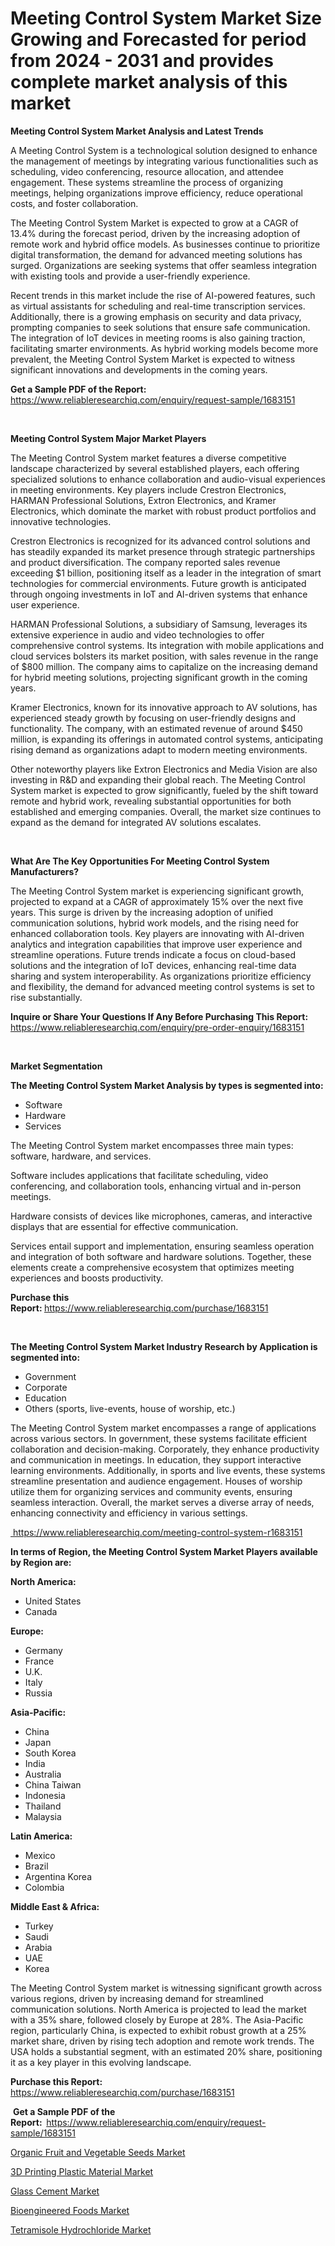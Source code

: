 <p><h1>Meeting Control System Market Size Growing and Forecasted for period from 2024 - 2031 and provides complete market analysis of this market</h1></p><p><strong>Meeting Control System Market Analysis and Latest Trends</strong></p>
<p><p>A Meeting Control System is a technological solution designed to enhance the management of meetings by integrating various functionalities such as scheduling, video conferencing, resource allocation, and attendee engagement. These systems streamline the process of organizing meetings, helping organizations improve efficiency, reduce operational costs, and foster collaboration.</p><p>The Meeting Control System Market is expected to grow at a CAGR of 13.4% during the forecast period, driven by the increasing adoption of remote work and hybrid office models. As businesses continue to prioritize digital transformation, the demand for advanced meeting solutions has surged. Organizations are seeking systems that offer seamless integration with existing tools and provide a user-friendly experience.</p><p>Recent trends in this market include the rise of AI-powered features, such as virtual assistants for scheduling and real-time transcription services. Additionally, there is a growing emphasis on security and data privacy, prompting companies to seek solutions that ensure safe communication. The integration of IoT devices in meeting rooms is also gaining traction, facilitating smarter environments. As hybrid working models become more prevalent, the Meeting Control System Market is expected to witness significant innovations and developments in the coming years.</p></p>
<p><strong>Get a Sample PDF of the Report:&nbsp;</strong> <a href="https://www.reliableresearchiq.com/enquiry/request-sample/1683151?utm_campaign=1738&utm_medium=2&utm_source=Github&utm_content=ia&utm_term=15102024&utm_id=meeting-control-system">https://www.reliableresearchiq.com/enquiry/request-sample/1683151</a></p>
<p>&nbsp;</p>
<p><strong>Meeting Control System Major Market Players</strong></p>
<p><p>The Meeting Control System market features a diverse competitive landscape characterized by several established players, each offering specialized solutions to enhance collaboration and audio-visual experiences in meeting environments. Key players include Crestron Electronics, HARMAN Professional Solutions, Extron Electronics, and Kramer Electronics, which dominate the market with robust product portfolios and innovative technologies.</p><p>Crestron Electronics is recognized for its advanced control solutions and has steadily expanded its market presence through strategic partnerships and product diversification. The company reported sales revenue exceeding $1 billion, positioning itself as a leader in the integration of smart technologies for commercial environments. Future growth is anticipated through ongoing investments in IoT and AI-driven systems that enhance user experience.</p><p>HARMAN Professional Solutions, a subsidiary of Samsung, leverages its extensive experience in audio and video technologies to offer comprehensive control systems. Its integration with mobile applications and cloud services bolsters its market position, with sales revenue in the range of $800 million. The company aims to capitalize on the increasing demand for hybrid meeting solutions, projecting significant growth in the coming years.</p><p>Kramer Electronics, known for its innovative approach to AV solutions, has experienced steady growth by focusing on user-friendly designs and functionality. The company, with an estimated revenue of around $450 million, is expanding its offerings in automated control systems, anticipating rising demand as organizations adapt to modern meeting environments.</p><p>Other noteworthy players like Extron Electronics and Media Vision are also investing in R&D and expanding their global reach. The Meeting Control System market is expected to grow significantly, fueled by the shift toward remote and hybrid work, revealing substantial opportunities for both established and emerging companies. Overall, the market size continues to expand as the demand for integrated AV solutions escalates.</p></p>
<p>&nbsp;</p>
<p><strong>What Are The Key Opportunities For Meeting Control System Manufacturers?</strong></p>
<p><p>The Meeting Control System market is experiencing significant growth, projected to expand at a CAGR of approximately 15% over the next five years. This surge is driven by the increasing adoption of unified communication solutions, hybrid work models, and the rising need for enhanced collaboration tools. Key players are innovating with AI-driven analytics and integration capabilities that improve user experience and streamline operations. Future trends indicate a focus on cloud-based solutions and the integration of IoT devices, enhancing real-time data sharing and system interoperability. As organizations prioritize efficiency and flexibility, the demand for advanced meeting control systems is set to rise substantially.</p></p>
<p><strong>Inquire or Share Your Questions If Any Before Purchasing This Report:</strong> <a href="https://www.reliableresearchiq.com/enquiry/pre-order-enquiry/1683151?utm_campaign=1738&utm_medium=2&utm_source=Github&utm_content=ia&utm_term=15102024&utm_id=meeting-control-system">https://www.reliableresearchiq.com/enquiry/pre-order-enquiry/1683151</a></p>
<p>&nbsp;</p>
<p><strong>Market Segmentation</strong></p>
<p><strong>The Meeting Control System Market Analysis by types is segmented into:</strong></p>
<p><ul><li>Software</li><li>Hardware</li><li>Services</li></ul></p>
<p><p>The Meeting Control System market encompasses three main types: software, hardware, and services. </p><p>Software includes applications that facilitate scheduling, video conferencing, and collaboration tools, enhancing virtual and in-person meetings. </p><p>Hardware consists of devices like microphones, cameras, and interactive displays that are essential for effective communication. </p><p>Services entail support and implementation, ensuring seamless operation and integration of both software and hardware solutions. Together, these elements create a comprehensive ecosystem that optimizes meeting experiences and boosts productivity.</p></p>
<p><strong>Purchase this Report:&nbsp;</strong><a href="https://www.reliableresearchiq.com/purchase/1683151?utm_campaign=1738&utm_medium=2&utm_source=Github&utm_content=ia&utm_term=15102024&utm_id=meeting-control-system">https://www.reliableresearchiq.com/purchase/1683151</a></p>
<p>&nbsp;</p>
<p><strong>The Meeting Control System Market Industry Research by Application is segmented into:</strong></p>
<p><ul><li>Government</li><li>Corporate</li><li>Education</li><li>Others (sports, live-events, house of worship, etc.)</li></ul></p>
<p><p>The Meeting Control System market encompasses a range of applications across various sectors. In government, these systems facilitate efficient collaboration and decision-making. Corporately, they enhance productivity and communication in meetings. In education, they support interactive learning environments. Additionally, in sports and live events, these systems streamline presentation and audience engagement. Houses of worship utilize them for organizing services and community events, ensuring seamless interaction. Overall, the market serves a diverse array of needs, enhancing connectivity and efficiency in various settings.</p></p>
<p><a href="https://www.reliableresearchiq.com/meeting-control-system-r1683151?utm_campaign=1738&utm_medium=2&utm_source=Github&utm_content=ia&utm_term=15102024&utm_id=meeting-control-system">&nbsp;https://www.reliableresearchiq.com/meeting-control-system-r1683151</a></p>
<p><strong>In terms of Region, the Meeting Control System Market Players available by Region are:</strong></p>
<p>
    <p> <strong> North America: </strong>
        <ul>
            <li>United States</li>
            <li>Canada</li>
        </ul>
        </p> 
    <p> <strong> Europe: </strong>
        <ul>
            <li>Germany</li>
            <li>France</li>
            <li>U.K.</li>
            <li>Italy</li>
            <li>Russia</li>
        </ul>
        </p> 
    <p> <strong> Asia-Pacific: </strong>
        <ul>
            <li>China</li>
            <li>Japan</li>
            <li>South Korea</li>
            <li>India</li>
            <li>Australia</li>
            <li>China Taiwan</li>
            <li>Indonesia</li>
            <li>Thailand</li>
            <li>Malaysia</li>
        </ul>
        </p> 
    <p> <strong> Latin America: </strong>
        <ul>
            <li>Mexico</li>
            <li>Brazil</li>
            <li>Argentina Korea</li>
            <li>Colombia</li>
        </ul>
        </p> 
    <p> <strong> Middle East & Africa: </strong>
        <ul>
            <li>Turkey</li>
            <li>Saudi</li>
            <li>Arabia</li>
            <li>UAE</li>
            <li>Korea</li>
        </ul>
    </p>
    </p>
<p><p>The Meeting Control System market is witnessing significant growth across various regions, driven by increasing demand for streamlined communication solutions. North America is projected to lead the market with a 35% share, followed closely by Europe at 28%. The Asia-Pacific region, particularly China, is expected to exhibit robust growth at a 25% market share, driven by rising tech adoption and remote work trends. The USA holds a substantial segment, with an estimated 20% share, positioning it as a key player in this evolving landscape.</p></p>
<p><strong>Purchase this Report: </strong><a href="https://www.reliableresearchiq.com/purchase/1683151?utm_campaign=1738&utm_medium=2&utm_source=Github&utm_content=ia&utm_term=15102024&utm_id=meeting-control-system">https://www.reliableresearchiq.com/purchase/1683151</a></p>
<p>&nbsp;<strong>Get a Sample PDF of the Report:&nbsp;&nbsp;</strong><a href="https://www.reliableresearchiq.com/enquiry/request-sample/1683151?utm_campaign=1738&utm_medium=2&utm_source=Github&utm_content=ia&utm_term=15102024&utm_id=meeting-control-system">https://www.reliableresearchiq.com/enquiry/request-sample/1683151</a></p>
<p><strong></strong></p>
<p><p><a href="https://www.linkedin.com/pulse/emerging-organic-fruit-vegetable-seeds-market-opportunities-ibdee?utm_campaign=1738&utm_medium=2&utm_source=Github&utm_content=ia&utm_term=15102024&utm_id=meeting-control-system">Organic Fruit and Vegetable Seeds Market</a></p><p><a href="https://www.linkedin.com/pulse/3d-printing-plastic-material-market-segmentation-geographical-0l79c?utm_campaign=1738&utm_medium=2&utm_source=Github&utm_content=ia&utm_term=15102024&utm_id=meeting-control-system">3D Printing Plastic Material Market</a></p><p><a href="https://www.linkedin.com/pulse/glass-cement-market-industry-trends-forecast-period-from-2024-ssbcc?utm_campaign=1738&utm_medium=2&utm_source=Github&utm_content=ia&utm_term=15102024&utm_id=meeting-control-system">Glass Cement Market</a></p><p><a href="https://github.com/sakalstgliemsk/Market-Research-Report-List-1/blob/main/bioengineered-foods-market.md?utm_campaign=1738&utm_medium=2&utm_source=Github&utm_content=ia&utm_term=15102024&utm_id=meeting-control-system">Bioengineered Foods Market</a></p><p><a href="https://www.linkedin.com/pulse/tetramisole-hydrochloride-market-forecast-global-trends-analysis-aqscc?utm_campaign=1738&utm_medium=2&utm_source=Github&utm_content=ia&utm_term=15102024&utm_id=meeting-control-system">Tetramisole Hydrochloride Market</a></p></p>